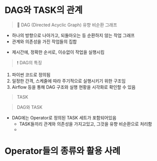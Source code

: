 # DAG와 TASK의 관계
> 🔁 DAG (Directed Acyclic Graph) 유향 비순환 그래프
  * 하나의 방향으로 나아가고, 되돌아오는 등 순환하지 않는 작업 그래프
  * 관계와 의존성을 가진 작업들의 집합
  - 제시간에, 정확한 순서로, 이슈없이 작업을 실행시킴
> ❗️ DAG의 특징
  1. 파이썬 코드로 정의됨
  2. 일정한 간격, 스케줄에 따라 주기적으로 실행시키기 위한 구조임
  3. Airflow 등을 통해 DAG 구조와 실행 현황을 시각화로 확인할 수 있음

> TASK


> DAG와 TASK
* DAG에는 Operator로 정의된 TASK 세트가 포함되어있음
  - TASK들끼리 관계와 의존성을 가지고있고, 그것을 유향 비순환으로 처리함
  - 


# Operator들의 종류와 활용 사례
